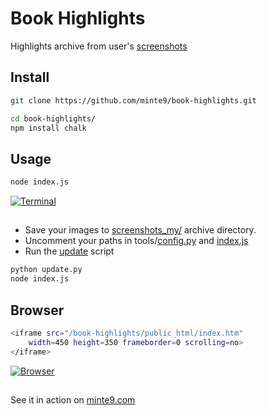 # Book Highlights

Highlights archive from user's [screenshots](https://github.com/minte9/book-highlights/tree/main/files_archive/)

## Install

~~~sh
git clone https://github.com/minte9/book-highlights.git

cd book-highlights/
npm install chalk
~~~

## Usage

~~~sh
node index.js
~~~

[![Terminal](https://www.minte9.com/lib/images/github/book-highlights/highlight_02.png)](https://www.minte9.com)

##

- Save your images to [screenshots_my/](https://github.com/minte9/book-highlights/tree/main/files_archive/screenshots_my) archive directory.
- Uncomment your paths in tools/[config.py](https://github.com/minte9/book-highlights/tree/main/tools/config.py) and [index.js](https://github.com/minte9/book-highlights/tree/main/index.js) 
- Run the [update](https://github.com/minte9/book-highlights/blob/main/update.py) script 

~~~sh
python update.py
node index.js
~~~

##

## Browser

~~~sh
<iframe src="/book-highlights/public_html/index.htm" 
    width=450 height=350 frameborder=0 scrolling=no>
</iframe>
~~~

[![Browser](https://www.minte9.com/lib/images/github/book-highlights/m9_08.png)](https://www.minte9.com)

##

See it in action on [minte9.com](https://www.minte9.com)
